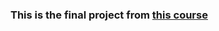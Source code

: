 ### This is the final project from [this course](https://www.udemy.com/course/javascript-the-complete-guide-2020-beginner-advanced)

